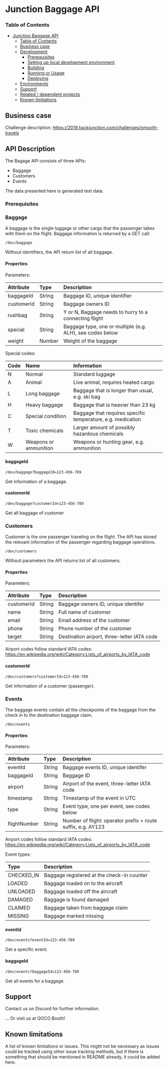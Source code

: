 # Junction Baggage API


### Table of Contents

- [Junction Baggage API](#Junction-Baggage-API)
    - [Table of Contents](#table-of-contents)
  - [Business case](#business-case)
  - [Development](#development)
    - [Prerequisites](#prerequisites)
    - [Setting up local development environment](#setting-up-local-development-environment)
    - [Building](#building)
    - [Running or Usage](#running-or-usage)
    - [Deploying](#deploying)
  - [Environments](#environments)
  - [Support](#support)
  - [Related / dependent projects](#related--dependent-projects)
  - [Known limitations](#known-limitations)

## Business case

Challenge description:
https://2019.hackjunction.com/challenges/smooth-travels


## API Description

The Bagage API consists of three APIs:
- Baggage
- Customers
- Events

The data presented here is generated test data.

### Prerequisites



### Baggage

A baggage is the single luggage or other cargo that the passenger takes with them on the flight.
Baggage information is returned by a GET call:

```
/dev/baggage
```
Without identifiers, the API return list of all baggage.

#### Properties


Parameters:

| Attribute  | Type     | Description                                                  |
| :--------- | :------- | :---------------------------------------------------------   |
| baggageId  | String   |  Baggage ID, unique identifier                               |
| customerId | String   |  Baggage owners ID                                           | 
| rushbag    | String   |  Y or N, Baggage needs to hurry to a connecting flight       |
| special    | String   |  Baggage type, one or multiple (e.g. ALH), see codes below   |
| weight     | Number   |  Weight of the baggage                                       |

Special codes:

| Code  | Name                       | Information                                                  |
| :---- | :------------------------- | :---------------------------------------------------------   |
| N     | Normal                     |  Standard luggage                                            |
| A     | Animal                     |  Live animal, requires heated cargo                          | 
| L     | Long baggage               |  Baggage that is longer than usual, e.g. ski bag             |
| H     | Heavy baggage              |  Baggage that is heavier than 23 kg                          |
| C     | Special condition          |  Baggage that requires specific temperature, e.g. medication |
| T     | Toxic chemicals            |  Larger amount of possibly hazardous chemicals               |
| W     | Weapons or ammunition      |  Weapons or hunting gear, e.g. ammunition                    |


#### baggageId

```
/dev/baggage?baggageId=123-456-789
```
Get information of a baggage.

#### customerId

```
/dev/baggage?customerId=123-456-789
```
Get all baggage of customer


### Customers

Customer is the one passenger traveling on the flight. 
The API has stored the relevant information of the passenger regarding baggage operations.

```
/dev/customers
```

Without parameters the API returns list of all customers.

#### Properties


Parameters:

| Attribute  | Type     | Description                                                  |
| :--------- | :------- | :---------------------------------------------------------   |
| customerId | String   |  Baggage owners ID, unique identifer                         | 
| name       | String   |  Full name of customer                                       |
| email      | String   |  Email address of the customer                               |
| phone      | String   |  Phone number of the customer                                |
| target     | String   |  Destination airport, three-letter IATA code                 |

Airport codes follow standard IATA codes:
https://en.wikipedia.org/wiki/Category:Lists_of_airports_by_IATA_code


#### customerId

```
/dev/customers?customerId=123-456-789
```

Get information of a customer (passenger).

### Events

The baggage events contain all the checkpoints of the baggage from the check in to the destination baggage claim.


```
/dev/events
```


#### Properties


Parameters:

| Attribute          | Type     | Description                                                    |
| :----------------  | :------- | :------------------------------------------------------------  |
| eventId            | String   |  Baggage events ID, unique identifer                           | 
| baggageId          | String   |  Baggage ID                                                    |
| airport            | String   |  Airport of the event, three-letter IATA code                  |
| timestamp          | String   |  Timestamp of the event in UTC                                 |
| type               | String   |  Event type, one per event, see codes below                    |
| flightNumber       | String   |  Number of flight: operator prefix + route suffix, e.g. AY123  |

Airport codes follow standard IATA codes:
https://en.wikipedia.org/wiki/Category:Lists_of_airports_by_IATA_code

Event types:

| Type          | Description                                     |
| :------------ | :--------------------------------------------   |
| CHECKED_IN    | Baggage registered at the check-in counter      |
| LOADED        | Baggage loaded on to the aircraft               | 
| UNLOADED      | Baggage loaded off the aircraft                 |
| DAMAGED       | Baggage is found damaged                        |
| CLAIMED       | Baggage taken from baggage claim                |
| MISSING       | Baggage marked missing                          |

#### eventId

```
/dev/events?eventId=123-456-789
```

Get a specific event.


#### baggageId

```
/dev/events?baggageId=123-456-789
```
Get all events for a baggage.

## Support

Contact us on Discord for further information.

... Or visit us at QOCO Booth!



## Known limitations

A list of known limitations or issues. This might not be necessary as issues could be tracked using other issue tracking methods, but if there is something that should be mentioned in README already, it could be added here.
